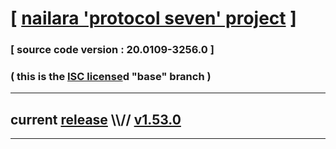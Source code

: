 
# [ [nailara 'protocol seven' project](http://src.nailara.net/) ]

### [ source code version : 20.0109-3256.0 ]

### ( this is the [ISC license](license)d "base" branch )
---
## current [release](https://github.com/anotherlink/nailara/releases) \\\\// [v1.53.0](https://github.com/anotherlink/nailara/releases/tag/v1.53.0)
---
